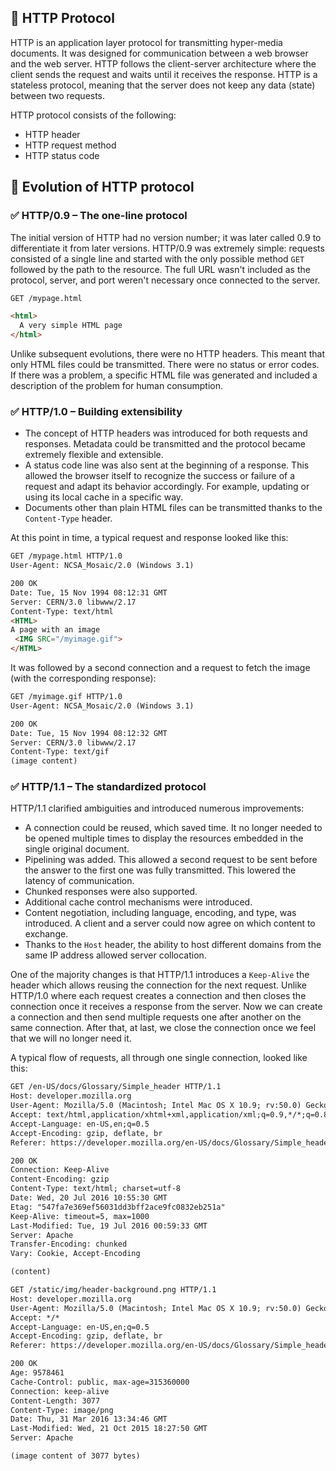 ## 💫 HTTP Protocol

HTTP is an application layer protocol for transmitting hyper-media documents. It was designed for communication between a web browser and the web server. HTTP follows the client-server architecture where the client sends the request and waits until it receives the response. HTTP is a stateless protocol, meaning that the server does not keep any data (state) between two requests. 

HTTP protocol consists of the following:

*   HTTP header
*   HTTP request method
*   HTTP status code

## 💫 Evolution of HTTP protocol

### ✅ HTTP/0.9 – The one-line protocol

The initial version of HTTP had no version number; it was later called 0.9 to differentiate it from later versions. HTTP/0.9 was extremely simple: requests consisted of a single line and started with the only possible method `GET` followed by the path to the resource. The full URL wasn't included as the protocol, server, and port weren't necessary once connected to the server. 

```html
GET /mypage.html

<html>
  A very simple HTML page
</html>
```

Unlike subsequent evolutions, there were no HTTP headers. This meant that only HTML files could be transmitted. There were no status or error codes. If there was a problem, a specific HTML file was generated and included a description of the problem for human consumption.

### ✅ HTTP/1.0 – Building extensibility

*   The concept of HTTP headers was introduced for both requests and responses. Metadata could be transmitted and the protocol became extremely flexible and extensible.
*   A status code line was also sent at the beginning of a response. This allowed the browser itself to recognize the success or failure of a request and adapt its behavior accordingly. For example, updating or using its local cache in a specific way.
*   Documents other than plain HTML files can be transmitted thanks to the `Content-Type` header.

At this point in time, a typical request and response looked like this:

```html
GET /mypage.html HTTP/1.0
User-Agent: NCSA_Mosaic/2.0 (Windows 3.1)

200 OK
Date: Tue, 15 Nov 1994 08:12:31 GMT
Server: CERN/3.0 libwww/2.17
Content-Type: text/html
<HTML>
A page with an image
 <IMG SRC="/myimage.gif">
</HTML>
```

It was followed by a second connection and a request to fetch the image (with the corresponding response):

```html
GET /myimage.gif HTTP/1.0
User-Agent: NCSA_Mosaic/2.0 (Windows 3.1)

200 OK
Date: Tue, 15 Nov 1994 08:12:32 GMT
Server: CERN/3.0 libwww/2.17
Content-Type: text/gif
(image content)
```

### ✅ HTTP/1.1 – The standardized protocol

HTTP/1.1 clarified ambiguities and introduced numerous improvements:

*   A connection could be reused, which saved time. It no longer needed to be opened multiple times to display the resources embedded in the single original document.
*   Pipelining was added. This allowed a second request to be sent before the answer to the first one was fully transmitted. This lowered the latency of communication.
*   Chunked responses were also supported.
*   Additional cache control mechanisms were introduced.
*   Content negotiation, including language, encoding, and type, was introduced. A client and a server could now agree on which content to exchange.
*   Thanks to the `Host` header, the ability to host different domains from the same IP address allowed server collocation.

One of the majority changes is that HTTP/1.1 introduces a `Keep-Alive` the header which allows reusing the connection for the next request. Unlike HTTP/1.0 where each request creates a connection and then closes the connection once it receives a response from the server. Now we can create a connection and then send multiple requests one after another on the same connection. After that, at last, we close the connection once we feel that we will no longer need it.

A typical flow of requests, all through one single connection, looked like this:

```html
GET /en-US/docs/Glossary/Simple_header HTTP/1.1
Host: developer.mozilla.org
User-Agent: Mozilla/5.0 (Macintosh; Intel Mac OS X 10.9; rv:50.0) Gecko/20100101 Firefox/50.0
Accept: text/html,application/xhtml+xml,application/xml;q=0.9,*/*;q=0.8
Accept-Language: en-US,en;q=0.5
Accept-Encoding: gzip, deflate, br
Referer: https://developer.mozilla.org/en-US/docs/Glossary/Simple_header

200 OK
Connection: Keep-Alive
Content-Encoding: gzip
Content-Type: text/html; charset=utf-8
Date: Wed, 20 Jul 2016 10:55:30 GMT
Etag: "547fa7e369ef56031dd3bff2ace9fc0832eb251a"
Keep-Alive: timeout=5, max=1000
Last-Modified: Tue, 19 Jul 2016 00:59:33 GMT
Server: Apache
Transfer-Encoding: chunked
Vary: Cookie, Accept-Encoding

(content)

GET /static/img/header-background.png HTTP/1.1
Host: developer.mozilla.org
User-Agent: Mozilla/5.0 (Macintosh; Intel Mac OS X 10.9; rv:50.0) Gecko/20100101 Firefox/50.0
Accept: */*
Accept-Language: en-US,en;q=0.5
Accept-Encoding: gzip, deflate, br
Referer: https://developer.mozilla.org/en-US/docs/Glossary/Simple_header

200 OK
Age: 9578461
Cache-Control: public, max-age=315360000
Connection: keep-alive
Content-Length: 3077
Content-Type: image/png
Date: Thu, 31 Mar 2016 13:34:46 GMT
Last-Modified: Wed, 21 Oct 2015 18:27:50 GMT
Server: Apache

(image content of 3077 bytes)
```
